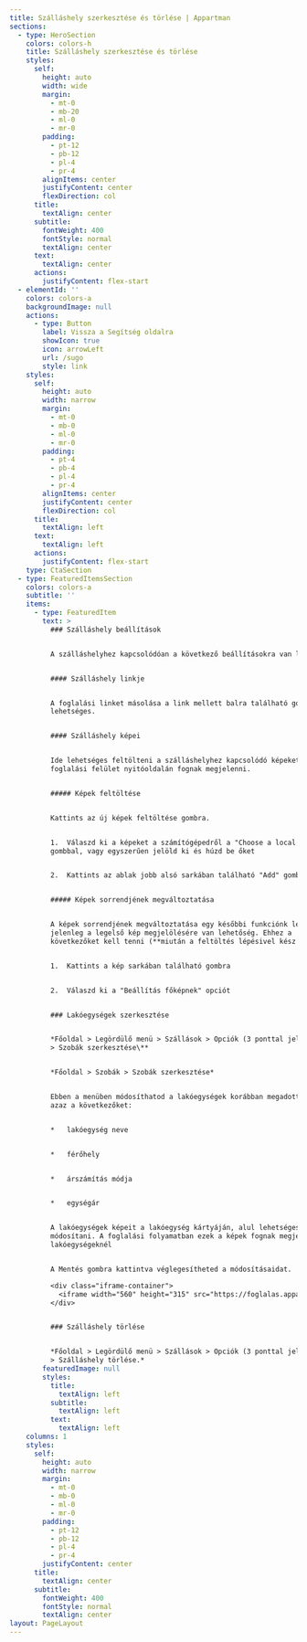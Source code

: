 ```yaml
---
title: Szálláshely szerkesztése és törlése | Appartman
sections:
  - type: HeroSection
    colors: colors-h
    title: Szálláshely szerkesztése és törlése
    styles:
      self:
        height: auto
        width: wide
        margin:
          - mt-0
          - mb-20
          - ml-0
          - mr-0
        padding:
          - pt-12
          - pb-12
          - pl-4
          - pr-4
        alignItems: center
        justifyContent: center
        flexDirection: col
      title:
        textAlign: center
      subtitle:
        fontWeight: 400
        fontStyle: normal
        textAlign: center
      text:
        textAlign: center
      actions:
        justifyContent: flex-start
  - elementId: ''
    colors: colors-a
    backgroundImage: null
    actions:
      - type: Button
        label: Vissza a Segítség oldalra
        showIcon: true
        icon: arrowLeft
        url: /sugo
        style: link
    styles:
      self:
        height: auto
        width: narrow
        margin:
          - mt-0
          - mb-0
          - ml-0
          - mr-0
        padding:
          - pt-4
          - pb-4
          - pl-4
          - pr-4
        alignItems: center
        justifyContent: center
        flexDirection: col
      title:
        textAlign: left
      text:
        textAlign: left
      actions:
        justifyContent: flex-start
    type: CtaSection
  - type: FeaturedItemsSection
    colors: colors-a
    subtitle: ''
    items:
      - type: FeaturedItem
        text: >
          ### Szálláshely beállítások


          A szálláshelyhez kapcsolódóan a következő beállításokra van lehetőség


          #### Szálláshely linkje


          A foglalási linket másolása a link mellett balra található gombbal
          lehetséges.


          #### Szálláshely képei


          Ide lehetséges feltölteni a szálláshelyhez kapcsolódó képeket, amik a
          foglalási felület nyitóoldalán fognak megjelenni.


          ##### Képek feltöltése


          Kattints az új képek feltöltése gombra.


          1.  Válaszd ki a képeket a számítógépedről a "Choose a local file"
          gombbal, vagy egyszerűen jelöld ki és húzd be őket


          2.  Kattints az ablak jobb alsó sarkában található "Add" gombra.


          ##### Képek sorrendjének megváltoztatása


          A képek sorrendjének megváltoztatása egy későbbi funkciónk lesz,
          jelenleg a legelső kép megjelölésére van lehetőség. Ehhez a
          következőket kell tenni (**miután a feltöltés lépésivel kész vagy**):


          1.  Kattints a kép sarkában található gombra


          2.  Válaszd ki a "Beállítás főképnek" opciót


          ### Lakóegységek szerkesztése


          *Főoldal > Legördülő menü > Szállások > Opciók (3 ponttal jelölt gomb)
          > Szobák szerkesztése\**


          *Főoldal > Szobák > Szobák szerkesztése*


          Ebben a menüben módosíthatod a lakóegységek korábban megadott adatait,
          azaz a következőket:


          *   lakóegység neve


          *   férőhely


          *   árszámítás módja


          *   egységár


          A lakóegységek képeit a lakóegység kártyáján, alul lehetséges
          módosítani. A foglalási folyamatban ezek a képek fognak megjelenni a
          lakóegységeknél


          A Mentés gombra kattintva véglegesítheted a módosításaidat.

          <div class="iframe-container">
            <iframe width="560" height="315" src="https://foglalas.appartman.hu/teszt-vendeghaz" title="YouTube video player" frameborder="0" allow="accelerometer; autoplay; clipboard-write; encrypted-media; gyroscope; picture-in-picture" allowfullscreen></iframe>
          </div>


          ### Szálláshely törlése


          *Főoldal > Legördülő menü > Szállások > Opciók (3 ponttal jelölt gomb)
          > Szálláshely törlése.*
        featuredImage: null
        styles:
          title:
            textAlign: left
          subtitle:
            textAlign: left
          text:
            textAlign: left
    columns: 1
    styles:
      self:
        height: auto
        width: narrow
        margin:
          - mt-0
          - mb-0
          - ml-0
          - mr-0
        padding:
          - pt-12
          - pb-12
          - pl-4
          - pr-4
        justifyContent: center
      title:
        textAlign: center
      subtitle:
        fontWeight: 400
        fontStyle: normal
        textAlign: center
layout: PageLayout
---
```

